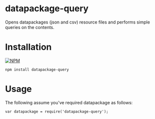 # datapackage-query

Opens datapackages (json and csv) resource files and performs simple queries on the contents.

# Installation

[![NPM](https://nodei.co/npm/datapackage-query.png)](https://nodei.co/npm/datapackage-query/)

```
npm install datapackage-query
```

# Usage

The following assume you've required datapackage as follows:

```
var datapackage = require('datapackage-query');
```
